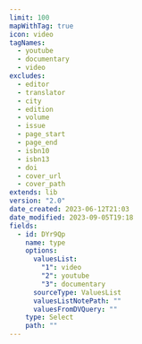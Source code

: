 ```yaml
---
limit: 100
mapWithTag: true
icon: video
tagNames:
  - youtube
  - documentary
  - video
excludes:
  - editor
  - translator
  - city
  - edition
  - volume
  - issue
  - page_start
  - page_end
  - isbn10
  - isbn13
  - doi
  - cover_url
  - cover_path
extends: lib
version: "2.0"
date_created: 2023-06-12T21:03
date_modified: 2023-09-05T19:18
fields:
  - id: DYr9Qp
    name: type
    options:
      valuesList:
        "1": video
        "2": youtube
        "3": documentary
      sourceType: ValuesList
      valuesListNotePath: ""
      valuesFromDVQuery: ""
    type: Select
    path: ""
---
```

